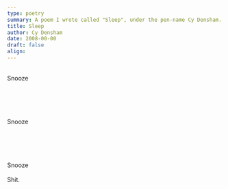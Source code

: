 ```yaml
---
type: poetry
summary: A poem I wrote called "Sleep", under the pen-name Cy Densham.
title: Sleep
author: Cy Densham
date: 2008-00-00
draft: false
align: 
---
```


&nbsp;&nbsp;&nbsp;&nbsp;&nbsp;&nbsp;&nbsp;&nbsp;&nbsp;&nbsp;&nbsp;&nbsp;&nbsp;&nbsp;&nbsp;&nbsp;&nbsp;&nbsp;&nbsp;&nbsp;&nbsp;&nbsp;&nbsp;&nbsp;&nbsp;&nbsp;&nbsp;&nbsp;&nbsp;&nbsp;&nbsp;&nbsp;&nbsp;&nbsp;&nbsp;&nbsp;&nbsp;&nbsp;&nbsp;&nbsp;&nbsp;&nbsp;&nbsp;&nbsp;&nbsp;&nbsp;&nbsp;&nbsp;&nbsp;&nbsp;\
Snooze\
\
\
\
\
\
Snooze\
\
\
\
\
\
Snooze\
\
Shit.
